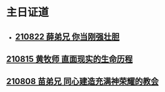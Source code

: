 # 主日证道

* ## [210822 薛弟兄 你当刚强壮胆](https://nccchurch.github.io/210822/)
## [210815 黄牧师 直面现实的生命历程](https://nccchurch.github.io/210815/)
## [210808 苗弟兄 同心建造充满神荣耀的教会](https://nccchurch.github.io/210815/)
